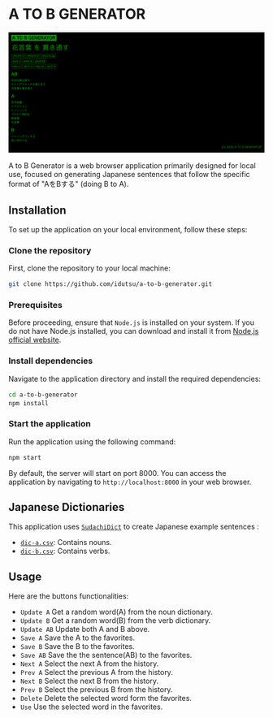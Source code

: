 # A TO B GENERATOR

![screenshot.png](screenshot.png)

A to B Generator is a web browser application primarily designed for local use, focused on generating Japanese sentences that follow the specific format of "AをBする" (doing B to A). 

## Installation

To set up the application on your local environment, follow these steps:

### Clone the repository

First, clone the repository to your local machine:

```bash
git clone https://github.com/idutsu/a-to-b-generator.git
```

### Prerequisites

Before proceeding, ensure that `Node.js` is installed on your system. If you do not have Node.js installed, you can download and install it from [Node.js official website](https://nodejs.org/en).

### Install dependencies

Navigate to the application directory and install the required dependencies:

```bash
cd a-to-b-generator
npm install
```

### Start the application

Run the application using the following command:

```bash
npm start
```

By default, the server will start on port 8000. You can access the application by navigating to `http://localhost:8000` in your web browser.

## Japanese Dictionaries

This application uses [`SudachiDict`](https://github.com/WorksApplications/SudachiDict) to create Japanese example sentences :

- [`dic-a.csv`](https://github.com/idutsu/a-to-b-generator/tree/main/dic/dic-a.csv): Contains nouns.
- [`dic-b.csv`](https://github.com/idutsu/a-to-b-generator/tree/main/dic/dic-b.csv): Contains verbs.

## Usage

Here are the buttons functionalities:

- `Update A` Get a random word(A) from the noun dictionary.
- `Update B` Get a random word(B) from the verb dictionary.
- `Update AB` Update both A and B above.
- `Save A` Save the A to the favorites.
- `Save B` Save the B to the favorites.
- `Save AB` Save the the sentence(AB) to the favorites.
- `Next A` Select the next A from the history.
- `Prev A` Select the previous A from the history.
- `Next B` Select the next B from the history.
- `Prev B` Select the previous B from the history.
- `Delete` Delete the selected word form the favorites.
- `Use` Use the selected word in the favorites.




